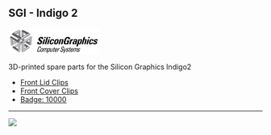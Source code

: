 ## SGI - Indigo 2

<img src="https://github.com/flexion-unity/SGI-3DPrint/raw/main/img/SGI-Logo.png" width="180">

3D-printed spare parts for the Silicon Graphics Indigo2

- [Front Lid Clips](front-lid/)
- [Front Cover Clips](front-cover/)
- [Badge: 10000](badge-10000/)

<hr><img src="https://www.flexion.ch/cdn/img/flexion.svg" width="120">